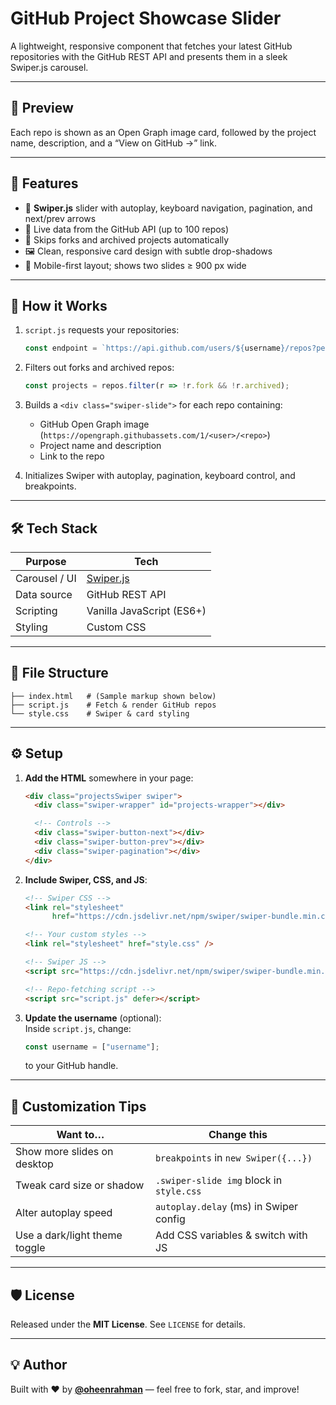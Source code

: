 # GitHub Project Showcase Slider

A lightweight, responsive component that fetches your latest GitHub repositories with the GitHub REST API and presents them in a sleek Swiper.js carousel.

---

## 📸 Preview

Each repo is shown as an Open Graph image card, followed by the project name, description, and a “View on GitHub →” link.

---

## 🔧 Features

- 🎠 **Swiper.js** slider with autoplay, keyboard navigation, pagination, and next/prev arrows  
- 🔗 Live data from the GitHub API (up to 100 repos)  
- 🛑 Skips forks and archived projects automatically  
- 🖼 Clean, responsive card design with subtle drop-shadows  
- 📱 Mobile-first layout; shows two slides ≥ 900 px wide  

---

## 🚀 How it Works

1. `script.js` requests your repositories:
   ```js
   const endpoint = `https://api.github.com/users/${username}/repos?per_page=100&sort=updated`;
   ```

2. Filters out forks and archived repos:
   ```js
   const projects = repos.filter(r => !r.fork && !r.archived);
   ```

3. Builds a `<div class="swiper-slide">` for each repo containing:
   - GitHub Open Graph image (`https://opengraph.githubassets.com/1/<user>/<repo>`)
   - Project name and description
   - Link to the repo

4. Initializes Swiper with autoplay, pagination, keyboard control, and breakpoints.

---

## 🛠 Tech Stack

| Purpose       | Tech                                  |
|---------------|----------------------------------------|
| Carousel / UI | [Swiper.js](https://swiperjs.com/)     |
| Data source   | GitHub REST API                        |
| Scripting     | Vanilla JavaScript (ES6+)              |
| Styling       | Custom CSS                             |

---

## 📂 File Structure

```
├── index.html   # (Sample markup shown below)
├── script.js    # Fetch & render GitHub repos
└── style.css    # Swiper & card styling
```

---

## ⚙️ Setup

1. **Add the HTML** somewhere in your page:

   ```html
   <div class="projectsSwiper swiper">
     <div class="swiper-wrapper" id="projects-wrapper"></div>

     <!-- Controls -->
     <div class="swiper-button-next"></div>
     <div class="swiper-button-prev"></div>
     <div class="swiper-pagination"></div>
   </div>
   ```

2. **Include Swiper, CSS, and JS**:

   ```html
   <!-- Swiper CSS -->
   <link rel="stylesheet"
         href="https://cdn.jsdelivr.net/npm/swiper/swiper-bundle.min.css" />

   <!-- Your custom styles -->
   <link rel="stylesheet" href="style.css" />

   <!-- Swiper JS -->
   <script src="https://cdn.jsdelivr.net/npm/swiper/swiper-bundle.min.js"></script>

   <!-- Repo-fetching script -->
   <script src="script.js" defer></script>
   ```

3. **Update the username** (optional):  
   Inside `script.js`, change:

   ```js
   const username = ["username"];
   ```

   to your GitHub handle.

---

## 🧩 Customization Tips

| Want to…                        | Change this                                 |
|---------------------------------|----------------------------------------------|
| Show more slides on desktop     | `breakpoints` in `new Swiper({...})`         |
| Tweak card size or shadow       | `.swiper-slide img` block in `style.css`     |
| Alter autoplay speed            | `autoplay.delay` (ms) in Swiper config       |
| Use a dark/light theme toggle   | Add CSS variables & switch with JS           |

---

## 🛡️ License

Released under the **MIT License**. See `LICENSE` for details.

---

## 💡 Author

Built with ❤️ by **[@oheenrahman](https://github.com/oheenrahman)** — feel free to fork, star, and improve!